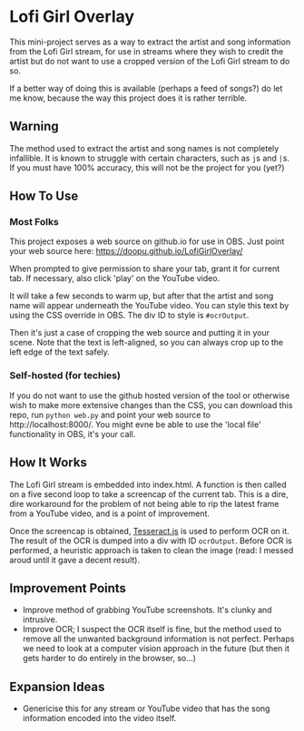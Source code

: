 Lofi Girl Overlay
====================
This mini-project serves as a way to extract the artist and song information from the Lofi Girl stream, for use in streams where they wish to credit the artist but do not want to use a cropped version of the Lofi Girl stream to do so.

If a better way of doing this is available (perhaps a feed of songs?) do let me know, because the way this project does it is rather terrible.

Warning
---------
The method used to extract the artist and song names is not completely infallible. It is known to struggle with certain characters, such as `j`s and `|`s. If you must have 100% accuracy, this will not be the project for you (yet?)

How To Use
-----------
### Most Folks
This project exposes a web source on github.io for use in OBS. Just point your web source here: https://doopu.github.io/LofiGirlOverlay/

When prompted to give permission to share your tab, grant it for current tab. If necessary, also click 'play' on the YouTube video.

It will take a few seconds to warm up, but after that the artist and song name will appear underneath the YouTube video. You can style this text by using the CSS override in OBS. The div ID to style is `#ocrOutput`.

Then it's just a case of cropping the web source and putting it in your scene. Note that the text is left-aligned, so you can always crop up to the left edge of the text safely.

### Self-hosted (for techies)
If you do not want to use the github hosted version of the tool or otherwise wish to make more extensive changes than the CSS, you can download this repo, run `python web.py` and point your web source to http://localhost:8000/. You might evne be able to use the 'local file' functionality in OBS, it's your call.

How It Works
--------------
The Lofi Girl stream is embedded into index.html. A function is then called on a five second loop to take a screencap of the current tab. This is a dire, dire workaround for the problem of not being able to rip the latest frame from a YouTube video, and is a point of improvement.

Once the screencap is obtained, [Tesseract.js](https://tesseract.projectnaptha.com/) is used to perform OCR on it. The result of the OCR is dumped into a div with ID  `ocrOutput`. Before OCR is performed, a heuristic approach is taken to clean the image (read: I messed aroud until it gave a decent result).

Improvement Points
----------------------
- Improve method of grabbing YouTube screenshots. It's clunky and intrusive.
- Improve OCR; I suspect the OCR itself is fine, but the method used to remove all the unwanted background information is not perfect. Perhaps we need to look at a computer vision approach in the future (but then it gets harder to do entirely in the browser, so...)

Expansion Ideas
-------------------
- Genericise this for any stream or YouTube video that has the song information encoded into the video itself.
